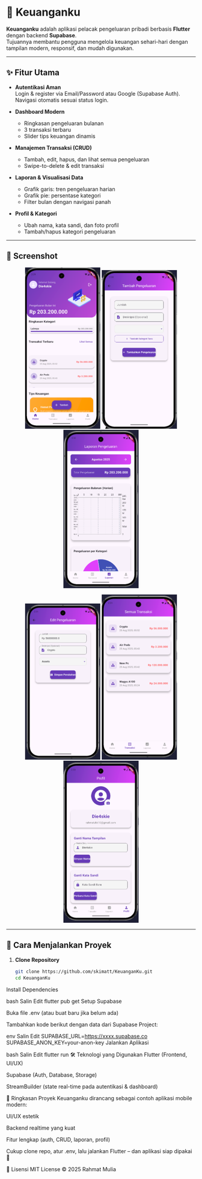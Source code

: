 # 📱 Keuanganku

**Keuanganku** adalah aplikasi pelacak pengeluaran pribadi berbasis **Flutter** dengan backend **Supabase**.  
Tujuannya membantu pengguna mengelola keuangan sehari-hari dengan tampilan modern, responsif, dan mudah digunakan.

---

## ✨ Fitur Utama
- **Autentikasi Aman**  
  Login & register via Email/Password atau Google (Supabase Auth).  
  Navigasi otomatis sesuai status login.

- **Dashboard Modern**  
  - Ringkasan pengeluaran bulanan  
  - 3 transaksi terbaru  
  - Slider tips keuangan dinamis  

- **Manajemen Transaksi (CRUD)**  
  - Tambah, edit, hapus, dan lihat semua pengeluaran  
  - Swipe-to-delete & edit transaksi  

- **Laporan & Visualisasi Data**  
  - Grafik garis: tren pengeluaran harian  
  - Grafik pie: persentase kategori  
  - Filter bulan dengan navigasi panah  

- **Profil & Kategori**  
  - Ubah nama, kata sandi, dan foto profil  
  - Tambah/hapus kategori pengeluaran  

---

## 📸 Screenshot
<p align="center">
  <img src="assets/readme/1.png" width="200"/>
  <img src="assets/readme/2.png" width="200"/>
  <img src="assets/readme/3.png" width="200"/>
</p>
<p align="center">
  <img src="assets/readme/4.png" width="200"/>
  <img src="assets/readme/5.png" width="200"/>
  <img src="assets/readme/6.png" width="200"/>
</p>

---

## 🚀 Cara Menjalankan Proyek

1. **Clone Repository**
   ```bash
   git clone https://github.com/skimatt/KeuanganKu.git
   cd KeuanganKu
Install Dependencies

bash
Salin
Edit
flutter pub get
Setup Supabase

Buka file .env (atau buat baru jika belum ada)

Tambahkan kode berikut dengan data dari Supabase Project:

env
Salin
Edit
SUPABASE_URL=https://xxxx.supabase.co
SUPABASE_ANON_KEY=your-anon-key
Jalankan Aplikasi

bash
Salin
Edit
flutter run
🛠️ Teknologi yang Digunakan
Flutter (Frontend, UI/UX)

Supabase (Auth, Database, Storage)

StreamBuilder (state real-time pada autentikasi & dashboard)

📖 Ringkasan
Proyek Keuanganku dirancang sebagai contoh aplikasi mobile modern:

UI/UX estetik

Backend realtime yang kuat

Fitur lengkap (auth, CRUD, laporan, profil)

Cukup clone repo, atur .env, lalu jalankan Flutter – dan aplikasi siap dipakai 🚀

📄 Lisensi
MIT License © 2025 Rahmat Mulia

